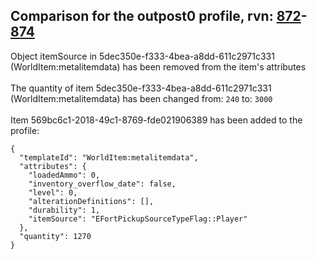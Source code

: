 ## Comparison for the outpost0 profile, rvn: [872](https://github.com/PRO100KatYT/FortniteProfileRevisions/tree/main/profiles/outpost0/872%20outpost0.json)-[874](https://github.com/PRO100KatYT/FortniteProfileRevisions/tree/main/profiles/outpost0/874%20outpost0.json)

Object itemSource in 5dec350e-f333-4bea-a8dd-611c2971c331 (WorldItem:metalitemdata) has been removed from the item's attributes
<br><br>
The quantity of item 5dec350e-f333-4bea-a8dd-611c2971c331 (WorldItem:metalitemdata) has been changed from: `240` to: `3000`
<br><br>
Item 569bc6c1-2018-49c1-8769-fde021906389 has been added to the profile:

```
{
  "templateId": "WorldItem:metalitemdata",
  "attributes": {
    "loadedAmmo": 0,
    "inventory_overflow_date": false,
    "level": 0,
    "alterationDefinitions": [],
    "durability": 1,
    "itemSource": "EFortPickupSourceTypeFlag::Player"
  },
  "quantity": 1270
}
```

<br><br>
